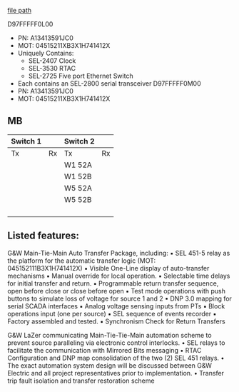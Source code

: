 
[file path](<file:///C:\Users\jnetherton\G&W Electric Co\US-PowerGridAutomation - Documents\_Lazer\117631 - Kennedy Space Center>)

D97FFFFF0L00
- PN: A13413591JC0
- MOT: 04515211XB3X1H741412X
- Uniquely Contains:
	- SEL-2407 Clock
	- SEL-3530 RTAC
	- SEL-2725 Five port Ethernet Switch
- Each contains an SEL-2800 serial transceiver
D97FFFFF0M00
- PN: A13413591JC0
- MOT: 04515211XB3X1H741412X

## MB

| Switch 1 |     | Switch 2 |     |
| -------- | --- | -------- | --- |
| Tx       | Rx  | Tx       | Rx  |
|          |     | W1 52A   |     |
|          |     | W1 52B   |     |
|          |     | W5 52A   |     |
|          |     | W5 52B   |     |
|          |     |          |     |
|          |     |          |     |
|          |     |          |     |
|          |     |          |     |



## Listed features:
G&W Main-Tie-Main Auto Transfer Package, including:
	▪ SEL 451-5 relay as the platform for the automatic transfer logic (MOT: 045152111B3X1H741412X)
	▪ Visible One-Line display of auto-transfer mechanisms
	▪ Manual override for local operation.
	▪ Selectable time delays for initial transfer and return.
	▪ Programmable return transfer sequence, open before close or close before open
	▪ Test mode operations with push buttons to simulate loss of voltage for source 1 and 2
	▪ DNP 3.0 mapping for serial SCADA interfaces
	▪ Analog voltage sensing inputs from PTs
	▪ Block operations input (one per source)
	▪ SEL sequence of events recorder
	▪ Factory assembled and tested.
	▪ Synchronism Check for Return Transfers

G&W LaZer communicating Main-Tie-Tie-Main automation scheme to prevent source paralleling via electronic 
control interlocks.
• SEL relays to facilitate the communication with Mirrored Bits messaging
• RTAC Configuration and DNP map consolidation of the two (2) SEL 451 relays.
• The exact automation system design will be discussed between G&W Electric and all project representatives 
prior to implementation.
• Transfer trip fault isolation and transfer restoration scheme
